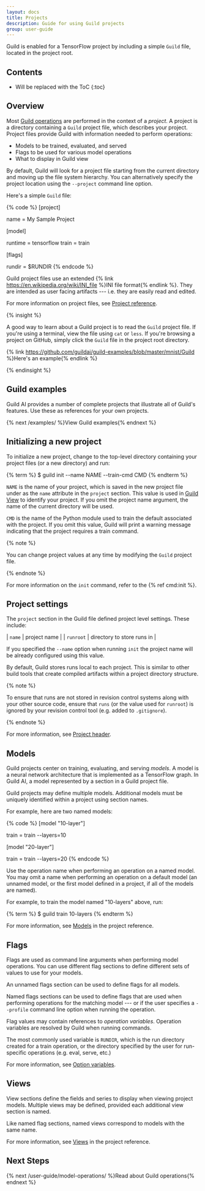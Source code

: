 ```yaml
---
layout: docs
title: Projects
description: Guide for using Guild projects
group: user-guide
---
```


Guild is enabled for a TensorFlow project by including a simple
`Guild` file, located in the project root.

## Contents

* Will be replaced with the ToC
{:toc}

## Overview

Most [Guild operations](/user-guide/model-operations/) are performed
in the context of a *project*. A project is a directory containing a
`Guild` project file, which describes your project. Project files
provide Guild with information needed to perform operations:

- Models to be trained, evaluated, and served
- Flags to be used for various model operations
- What to display in Guild view

By default, Guild will look for a project file starting from the
current directory and moving up the file system hierarchy. You can
alternatively specify the project location using the `--project`
command line option.

Here's a simple `Guild` file:

{% code %}
[project]

name = My Sample Project

[model]

runtime = tensorflow
train = train

[flags]

rundir = $RUNDIR
{% endcode %}

Guild project files use an extended {% link
https://en.wikipedia.org/wiki/INI_file %}INI file format{% endlink
%}. They are intended as user facing artifacts --- i.e. they are
easily read and edited.

For more information on project files,
see [Project reference](/project-reference/guild-project-file/).

{% insight %}

A good way to learn about a Guild project is to read the `Guild`
project file. If you're using a terminal, view the file using `cat` or
`less`. If you're browsing a project on GitHub, simply click the
`Guild` file in the project root directory.

{% link
https://github.com/guildai/guild-examples/blob/master/mnist/Guild
%}Here's an example{% endlink %}

{% endinsight %}

## Guild examples

Guild AI provides a number of complete projects that illustrate all of
Guild's features. Use these as references for your own projects.

{% next /examples/ %}View Guild examples{% endnext %}

## Initializing a new project

To initialize a new project, change to the top-level directory
containing your project files (or a new directory) and run:

{% term %}
$ guild init --name NAME --train-cmd CMD
{% endterm %}

`NAME` is the name of your project, which is saved in the new project
file under as the `name` attribute in the `project` section. This
value is used in [Guild View](/user-guide/guild-view/) to identify your
project. If you omit the project name argument, the name of the
current directory will be used.

`CMD` is the name of the Python module used to train the default
associated with the project. If you omit this value, Guild will print
a warning message indicating that the project requires a train
command.

{% note %}

You can change project values at any time by modifying the `Guild`
project file.

{% endnote %}

For more information on the `init` command, refer to the {% ref cmd:init %}.

## Project settings

The `project` section in the Guild file defined project level
settings. These include:

| `name`    | project name |
| `runroot` | directory to store runs in |

If you specified the `--name` option when running `init` the project
name will be already configured using this value.

By default, Guild stores runs local to each project. This is similar
to other build tools that create compiled artifacts within a project
directory structure.

{% note %}

To ensure that runs are not stored in revision control systems along
with your other source code, ensure that `runs` (or the value used for
`runroot`) is ignored by your revision control tool (e.g. added to
`.gitignore`).

{% endnote %}

For more information,
see [Project header](/project-reference/guild-project-file/#project-header).

## Models

Guild projects center on training, evaluating, and serving *models*. A
model is a neural network architecture that is implemented as a
TensorFlow graph. In Guild AI, a model represented by a section in a
Guild project file.

Guild projects may define multiple models. Additional models must be
uniquely identified within a project using section names.

For example, here are two named models:

{% code %}
[model "10-layer"]

train = train --layers=10

[model "20-layer"]

train = train --layers=20
{% endcode %}

Use the operation name when performing an operation on a named
model. You may omit a name when performing an operation on a default
model (an unnamed model, or the first model defined in a project, if
all of the models are named).

For example, to train the model named "10-layers" above, run:

{% term %}
$ guild train 10-layers
{% endterm %}

For more information, see [Models](/project-reference/models/) in the
project reference.

## Flags

Flags are used as command line arguments when performing model
operations. You can use different flag sections to define different
sets of values to use for your models.

An unnamed flags section can be used to define flags for all models.

Named flags sections can be used to define flags that are used when
performing operations for the matching model --- or if the user
specifies a `--profile` command line option when running the
operation.

Flag values may contain references to *operation variables*. Operation
variables are resolved by Guild when running commands.

The most commonly used variable is `RUNDIR`, which is the run
directory created for a train operation, or the directory specified by
the user for run-specific operations (e.g. eval, serve, etc.)

For more information,
see [Option variables](/user-guide/model-operations/#operation-variables).

## Views

View sections define the fields and series to display when viewing
project models. Multiple views may be defined, provided each
additional view section is named.

Like named flag sections, named views correspond to models with the
same name.

For more information, see [Views](/project-reference/views/) in the
project reference.

## Next Steps

{% next /user-guide/model-operations/ %}Read about Guild operations{% endnext %}
